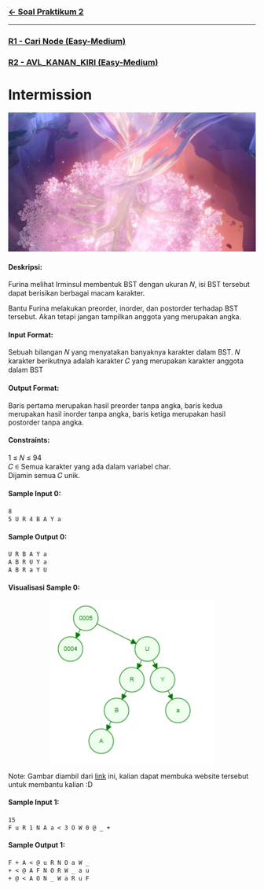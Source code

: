 ### [← Soal Praktikum 2](../../)
<hr />

### [R1 - Cari Node (Easy-Medium)](../prob-R1)
### [R2 - AVL_KANAN_KIRI (Easy-Medium)](../prob-R2)
# Intermission
<p align="center">
  <img src="../../../assets/intermission.png"/>
</p>

#### Deskripsi: 
Furina melihat Irminsul membentuk BST dengan ukuran 𝑁, isi BST tersebut dapat berisikan berbagai macam karakter.

Bantu Furina melakukan preorder, inorder, dan postorder terhadap BST tersebut. Akan tetapi jangan tampilkan anggota yang merupakan angka.

#### Input Format:
Sebuah bilangan 𝑁 yang menyatakan banyaknya karakter dalam BST. 𝑁 karakter berikutnya adalah karakter 𝐶 yang merupakan karakter anggota dalam BST

#### Output Format: 
Baris pertama merupakan hasil preorder tanpa angka, baris kedua merupakan hasil inorder tanpa angka, baris ketiga merupakan hasil postorder tanpa angka.

#### Constraints:
1 ≤ 𝑁 ≤ 94<br>
𝐶 ∈ Semua karakter yang ada dalam variabel char.<br>
Dijamin semua 𝐶 unik.

#### Sample Input 0:
```
8
5 U R 4 B A Y a
```

#### Sample Output 0:
```
U R B A Y a
A B R U Y a
A B R a Y U
```

#### Visualisasi Sample 0:
<p align="center">
  <img src="../../../assets/intermission_visualization.png"/>
</p>

Note: Gambar diambil dari [link](https://www.cs.usfca.edu/~galles/visualization/BST.html) ini, kalian dapat membuka website tersebut untuk membantu kalian :D

#### Sample Input 1:
```
15
F u R 1 N A a < 3 O W 0 @ _ +
```

#### Sample Output 1:
```
F + A < @ u R N O a W _
+ < @ A F N O R W _ a u
+ @ < A O N _ W a R u F
```
